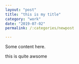 ```yaml
---
layout: "post"
title: "this is my title"
category: "work" 
date: "2019-07-02"
permalink: /:categories/newpost

---
```


Some content here.

this is quite awsome